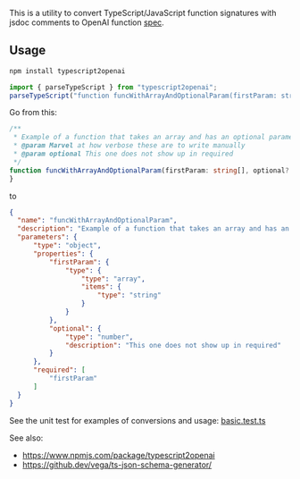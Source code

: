 This is a utility to convert TypeScript/JavaScript function signatures with jsdoc comments to OpenAI function [spec](https://platform.openai.com/docs/api-reference/chat/create#chat/create-functions).

## Usage

```bash
npm install typescript2openai
```

```typescript
import { parseTypeScript } from "typescript2openai";
parseTypeScript("function funcWithArrayAndOptionalParam(firstParam: string[], optional?: number) {}");
```

Go from this:

```typescript
/**
 * Example of a function that takes an array and has an optional parameter
 * @param Marvel at how verbose these are to write manually
 * @param optional This one does not show up in required
 */
function funcWithArrayAndOptionalParam(firstParam: string[], optional?: number) {
}
```

to

```json
{
  "name": "funcWithArrayAndOptionalParam",
  "description": "Example of a function that takes an array and has an optional parameter",
  "parameters": {
      "type": "object",
      "properties": {
          "firstParam": {
              "type": {
                  "type": "array",
                  "items": {
                      "type": "string"
                  }
              }
          },
          "optional": {
              "type": "number",
              "description": "This one does not show up in required"
          }
      },
      "required": [
          "firstParam"
      ]
  }
}
```

See the unit test for examples of conversions and usage: [basic.test.ts](./src/test/basic.test.ts)

See also:
- https://www.npmjs.com/package/typescript2openai
- https://github.dev/vega/ts-json-schema-generator/
